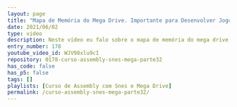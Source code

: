 ```yaml
---
layout: page
title: "Mapa de Memória do Mega Drive. Importante para Desenvolver Jogos."
date: 2021/06/02
type: video
description: Neste vídeo eu falo sobre o mapa de memória do mega drive, dando uma introdução em todas as regiões da memória do console.
entry_number: 178
youtube_video_id: WJV98xlu9cI
repository: 0178-curso-assembly-snes-mega-parte32
has_code: false
has_p5: false
tags: []
playlists: [Curso de Assembly com Snes e Mega Drive]
permalink: /curso-assembly-snes-mega-parte32/
---
```

